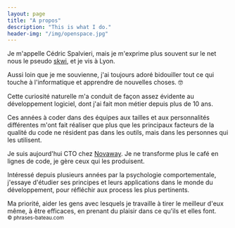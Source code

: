 ```yaml
---
layout: page
title: "A propos"
description: "This is what I do."
header-img: "/img/openspace.jpg"
---
```


Je m'appelle Cédric Spalvieri, mais je m'exprime plus souvent sur le net nous le pseudo [skwi](https://twitter.com/le_skwi), et je vis à Lyon.

Aussi loin que je me souvienne, j'ai toujours adoré bidouiller tout ce qui touche à l'informatique et apprendre de nouvelles choses. 🤓

Cette curiosité naturelle m'a conduit de façon assez évidente au développement logiciel, dont j'ai fait mon métier depuis plus de 10 ans.

Ces années à coder dans des équipes aux tailles et aux personnalités différentes m'ont fait réaliser que plus que les principaux facteurs de la qualité du code ne résident pas dans les outils, mais dans les personnes qui les utilisent.

Je suis aujourd'hui CTO chez <a class="novaway" href="https://novaway.fr">Novaway</a>. Je ne transforme plus le café en lignes de code, je gère ceux qui les produisent.

Intéressé depuis plusieurs années par la psychologie comportementale, j'essaye d'étudier ses principes et leurs applications dans le monde du développement, pour réfléchir aux process les plus pertinents.

Ma priorité, aider les gens avec lesquels je travaille à tirer le meilleur d'eux même, à être efficaces, en prenant du plaisir dans ce qu'ils et elles font.  
<small class="text-muted">© phrases-bateau.com</small>
